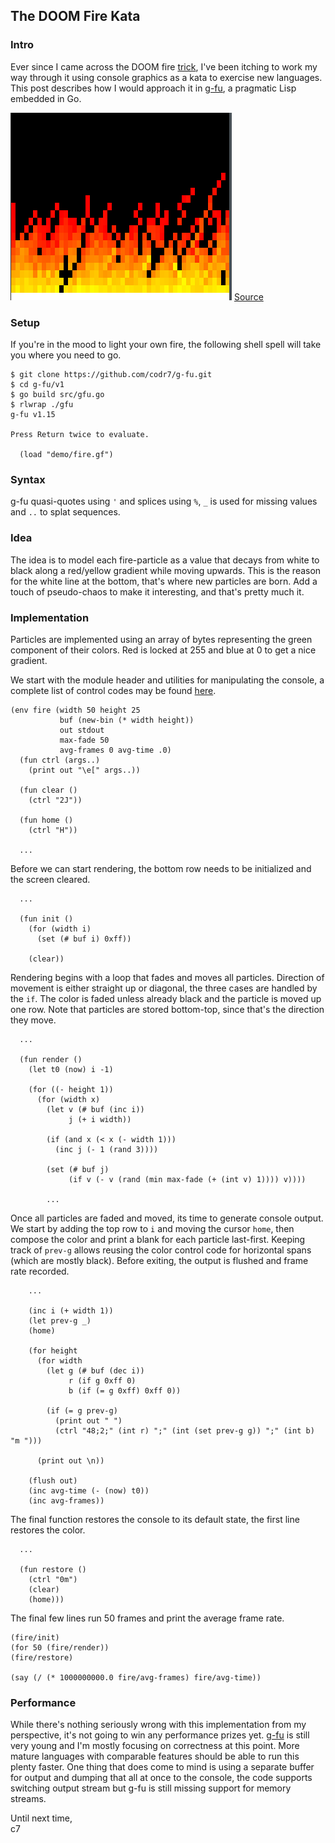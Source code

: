 ## The DOOM Fire Kata

### Intro
Ever since I came across the DOOM fire [trick](https://fabiensanglard.net/doom_fire_psx/), I've been itching to work my way through it using console graphics as a kata to exercise new languages. This post describes how I would approach it in [g-fu](https://github.com/codr7/g-fu/tree/master/v1), a pragmatic Lisp embedded in Go.

![Fire](fire.gif)
[Source](https://github.com/codr7/g-fu/blob/master/v1/demo/fire.gf)

### Setup
If you're in the mood to light your own fire, the following shell spell will take you where you need to go.

```
$ git clone https://github.com/codr7/g-fu.git
$ cd g-fu/v1
$ go build src/gfu.go
$ rlwrap ./gfu
g-fu v1.15

Press Return twice to evaluate.

  (load "demo/fire.gf")
```

### Syntax
g-fu quasi-quotes using `'` and splices using `%`, `_` is used for missing values and `..` to splat sequences.

### Idea
The idea is to model each fire-particle as a value that decays from white to black along a red/yellow gradient while moving upwards. This is the reason for the white line at the bottom, that's where new particles are born. Add a touch of pseudo-chaos to make it interesting, and that's pretty much it.

### Implementation
Particles are implemented using an array of bytes representing the green component of their colors. Red is locked at 255 and blue at 0 to get a nice gradient.

We start with the module header and utilities for manipulating the console, a complete list of control codes may be found [here](https://en.wikipedia.org/wiki/ANSI_escape_code).

```
(env fire (width 50 height 25
           buf (new-bin (* width height))
           out stdout
           max-fade 50
           avg-frames 0 avg-time .0)
  (fun ctrl (args..)
    (print out "\e[" args..))

  (fun clear ()
    (ctrl "2J"))

  (fun home ()
    (ctrl "H"))

  ...
```

Before we can start rendering, the bottom row needs to be initialized and the screen cleared.

```
  ...
  
  (fun init ()
    (for (width i)
      (set (# buf i) 0xff))

    (clear))
```

Rendering begins with a loop that fades and moves all particles. Direction of movement is either straight up or diagonal, the three cases are handled by the `if`. The color is faded unless already black and the particle is moved up one row. Note that particles are stored bottom-top, since that's the direction they move.

```
  ...
  
  (fun render ()
    (let t0 (now) i -1)

    (for ((- height 1))
      (for (width x)
        (let v (# buf (inc i))
             j (+ i width))
        
        (if (and x (< x (- width 1)))
          (inc j (- 1 (rand 3))))
        
        (set (# buf j)
             (if v (- v (rand (min max-fade (+ (int v) 1)))) v))))

        ...
```

Once all particles are faded and moved, its time to generate console output. We start by adding the top row to `i` and moving the cursor `home`, then compose the color and print a blank for each particle last-first. Keeping track of `prev-g` allows reusing the color control code for horizontal spans (which are mostly black). Before exiting, the output is flushed and frame rate recorded.

```
    ...

    (inc i (+ width 1))
    (let prev-g _)
    (home)
    
    (for height
      (for width
        (let g (# buf (dec i))
             r (if g 0xff 0)
             b (if (= g 0xff) 0xff 0))
             
        (if (= g prev-g)
          (print out " ")
          (ctrl "48;2;" (int r) ";" (int (set prev-g g)) ";" (int b) "m ")))

      (print out \n))

    (flush out)
    (inc avg-time (- (now) t0))
    (inc avg-frames))
```

The final function restores the console to its default state, the first line restores the color.

```
  ...
  
  (fun restore ()
    (ctrl "0m")
    (clear)
    (home)))
```

The final few lines run 50 frames and print the average frame rate.

```
(fire/init)
(for 50 (fire/render))
(fire/restore)

(say (/ (* 1000000000.0 fire/avg-frames) fire/avg-time))
```

### Performance
While there's nothing seriously wrong with this implementation from my perspective, it's not going to win any performance prizes yet. [g-fu](https://github.com/codr7/g-fu/tree/master/v1) is still very young and I'm mostly focusing on correctness at this point. More mature languages with comparable features should be able to run this plenty faster. One thing that does come to mind is using a separate buffer for output and dumping that all at once to the console, the code supports switching output stream but g-fu is still missing support for memory streams.

Until next time,<br/>
c7